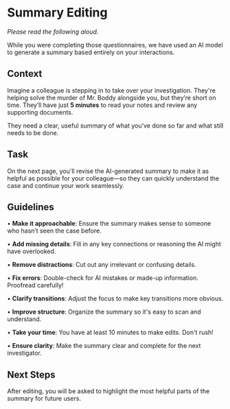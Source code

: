# Summary Editing

*Please read the following aloud.*

While you were completing those questionnaires, we have used an AI model to generate a summary based entirely on your interactions.  

## Context

Imagine a colleague is stepping in to take over your investigation. They're helping solve the murder of Mr. Boddy alongside you, but they’re short on time. They’ll have just **5 minutes** to read your notes and review any supporting documents. 

They need a clear, useful summary of what you’ve done so far and what still needs to be done.


## Task

On the next page, you'll revise the AI-generated summary to make it as helpful as possible for your colleague—so they can quickly understand the case and continue your work seamlessly.

## Guidelines

• **Make it approachable**: Ensure the summary makes sense to someone who hasn’t seen the case before.

• **Add missing details**: Fill in any key connections or reasoning the AI might have overlooked.

• **Remove distractions**: Cut out any irrelevant or confusing details.

• **Fix errors**: Double-check for AI mistakes or made-up information. Proofread carefully!

• **Clarify transitions**: Adjust the focus to make key transitions more obvious.

• **Improve structure**: Organize the summary so it's easy to scan and understand.

• **Take your time**: You have at least 10 minutes to make edits. Don't rush!

• **Ensure clarity**: Make the summary clear and complete for the next investigator.

<!-- ## Guidelines vShorter
Make it understandable: Ensure someone new to the case can follow your summary.
Add what's missing: Fill in important context or insights the AI skipped.
Cut what doesn’t help: Remove irrelevant or incorrect details.
Improve flow: Make transitions and structure easy to follow.
Be clear and accurate: Proofread and polish the summary. -->


## Next Steps

After editing, you will be asked to highlight the most helpful parts of the summary for future users.

